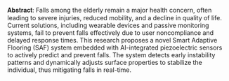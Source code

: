 𝐀𝐛𝐬𝐭𝐫𝐚𝐜𝐭:
Falls among the elderly remain a major health concern, often leading to severe injuries,
reduced mobility, and a decline in quality of life. Current solutions, including wearable
devices and passive monitoring systems, fail to prevent falls effectively due to user noncompliance and delayed response times. This research proposes a novel Smart Adaptive
Flooring (SAF) system embedded with AI-integrated piezoelectric sensors to actively predict
and prevent falls. The system detects early instability patterns and dynamically adjusts
surface properties to stabilize the individual, thus mitigating falls in real-time.
